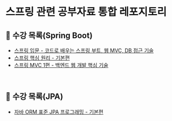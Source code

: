# 스프링 관련 공부자료 통합 레포지토리

## 📑 수강 목록(Spring Boot)
- [스프링 입문 - 코드로 배우는 스프링 부트, 웹 MVC, DB 접근 기술](https://github.com/nashs789/spring-study/tree/main/spring-intro)
- [스프링 핵심 원리 - 기본편](https://github.com/nashs789/spring-study/tree/main/spring-basic)
- [스프링 MVC 1편 - 백엔드 웹 개발 핵심 기술](https://github.com/nashs789/Spring-Study/tree/main/servlet)
</br>

## 📑 수강 목록(JPA)
- [자바 ORM 표준 JPA 프로그래밍 - 기본편](https://github.com/nashs789/spring-study/tree/main/spring-jpa-basic)
</br>
